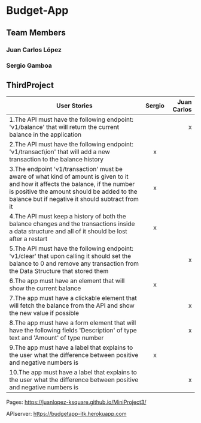 # Budget-App
## Team Members
### Juan Carlos López
### Sergio Gamboa

## ThirdProject
| User Stories     | Sergio | Juan Carlos  |
| ---------------- | :--: | ---: |
| 1.The API must have the following endpoint: 'v1/balance' that will  return the current balance in the application  |  |  x  |
| 2.The API must have the following endpoint: 'v1/transact\ion' that will add a new transaction to the balance history   |  x  |    |
| 3.The endpoint 'v1/transaction' must be aware of what kind of amount is given to it and how it affects the balance, if the number is positive the amount should be added to the balance but if negative it should subtract from it  |   x  |      |
| 4.The API must keep a history of both the balance changes and the transactions inside a data structure and all of it should be lost after a restart |  x   |     |
| 5.The API must have the following endpoint: 'v1/clear' that upon calling it should set the balance to 0 and remove any transaction from the Data Structure that stored them  |     |   x   |
| 6.The app must have an element that will show the current balance     |  x  |     |
| 7.The app must have a clickable element that will fetch the balance from the API and show the new value if possible |     |  x   |
| 8.The app must have a form element that will have the following fields 'Description' of type text and 'Amount' of type number |     |  x |
| 9.The app must have a label that explains to the user what the difference between positive and negative numbers is|  x   |      |
| 10.The app must have a label that explains to the user what the difference between positive and negative numbers is|     |   x   |

Pages: https://juanlopez-ksquare.github.io/MiniProject3/

APIserver: https://budgetapp-itk.herokuapp.com
